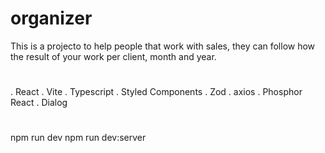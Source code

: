 # organizer

This is a projecto to help people that work with sales, they can follow how the result of your work per client, month and year. 


# 
. React
. Vite
. Typescript
. Styled Components
. Zod
. axios
. Phosphor React
. Dialog

#
npm run dev
npm run dev:server
